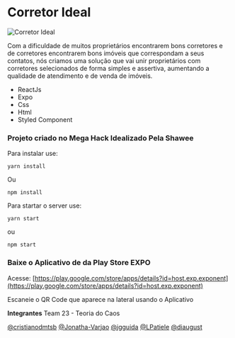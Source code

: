 # Corretor Ideal

![Corretor Ideal](https://i.imgur.com/eHbcthK.png)

Com a dificuldade de muitos proprietários encontrarem bons corretores e de corretores encontrarem bons imóveis que correspondam a seus contatos, nós criamos uma solução que vai unir proprietários com corretores selecionados de forma simples e assertiva, aumentando a qualidade de atendimento e de venda de imóveis.

- ReactJs
- Expo
- Css
- Html
- Styled Component

### Projeto criado no Mega Hack Idealizado Pela Shawee

Para instalar use:

`yarn install`

Ou

`npm install`

Para startar o server use:

`yarn start`

ou

`npm start`

### Baixe o Aplicativo de da Play Store EXPO

Acesse: [https://play.google.com/store/apps/details?id=host.exp.exponent](https://play.google.com/store/apps/details?id=host.exp.exponent)

Escaneie o QR Code que aparece na lateral usando o Aplicativo

**Integrantes**
Team 23 - Teoria do Caos

[@cristianodmtsb](https://github.com/cristianodmtsb)
[@Jonatha-Varjao](https://github.com/Jonatha-Varjao)
[@jgguida](https://github.com/jgguida)
[@LPatiele](https://github.com/LPatiele)
[@diaugust](https://github.com/diaugust)

